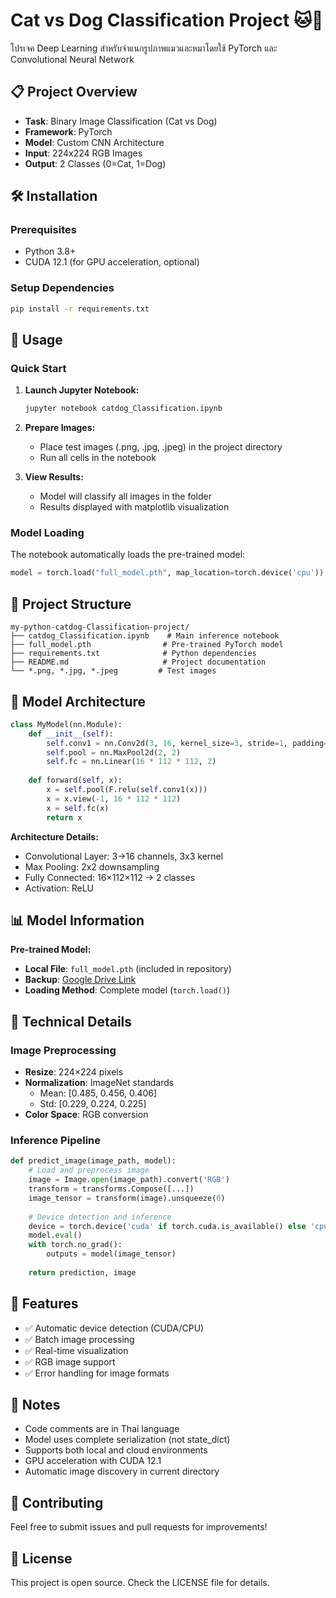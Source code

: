 # Cat vs Dog Classification Project 🐱🐶

โปรเจค Deep Learning สำหรับจำแนกรูปภาพแมวและหมาโดยใช้ PyTorch และ Convolutional Neural Network

## 📋 Project Overview

- **Task**: Binary Image Classification (Cat vs Dog)
- **Framework**: PyTorch
- **Model**: Custom CNN Architecture
- **Input**: 224x224 RGB Images
- **Output**: 2 Classes (0=Cat, 1=Dog)

## 🛠️ Installation

### Prerequisites
- Python 3.8+
- CUDA 12.1 (for GPU acceleration, optional)

### Setup Dependencies
```bash
pip install -r requirements.txt
```

## 🚀 Usage

### Quick Start
1. **Launch Jupyter Notebook:**
   ```bash
   jupyter notebook catdog_Classification.ipynb
   ```

2. **Prepare Images:**
   - Place test images (.png, .jpg, .jpeg) in the project directory
   - Run all cells in the notebook

3. **View Results:**
   - Model will classify all images in the folder
   - Results displayed with matplotlib visualization

### Model Loading
The notebook automatically loads the pre-trained model:
```python
model = torch.load("full_model.pth", map_location=torch.device('cpu'))
```

## 📁 Project Structure

```
my-python-catdog-Classification-project/
├── catdog_Classification.ipynb    # Main inference notebook
├── full_model.pth                # Pre-trained PyTorch model
├── requirements.txt              # Python dependencies
├── README.md                     # Project documentation
└── *.png, *.jpg, *.jpeg         # Test images
```

## 🧠 Model Architecture

```python
class MyModel(nn.Module):
    def __init__(self):
        self.conv1 = nn.Conv2d(3, 16, kernel_size=3, stride=1, padding=1)
        self.pool = nn.MaxPool2d(2, 2)
        self.fc = nn.Linear(16 * 112 * 112, 2)
    
    def forward(self, x):
        x = self.pool(F.relu(self.conv1(x)))
        x = x.view(-1, 16 * 112 * 112)
        x = self.fc(x)
        return x
```

**Architecture Details:**
- Convolutional Layer: 3→16 channels, 3x3 kernel
- Max Pooling: 2x2 downsampling
- Fully Connected: 16×112×112 → 2 classes
- Activation: ReLU

## 📊 Model Information

**Pre-trained Model:**
- **Local File**: `full_model.pth` (included in repository)
- **Backup**: [Google Drive Link](https://drive.google.com/file/d/1OKyw8TWGbHPoWToHEuwNB5SVsEIHBBXT/view?usp=sharing)
- **Loading Method**: Complete model (`torch.load()`)

## 🔧 Technical Details

### Image Preprocessing
- **Resize**: 224×224 pixels
- **Normalization**: ImageNet standards
  - Mean: [0.485, 0.456, 0.406]
  - Std: [0.229, 0.224, 0.225]
- **Color Space**: RGB conversion

### Inference Pipeline
```python
def predict_image(image_path, model):
    # Load and preprocess image
    image = Image.open(image_path).convert('RGB')
    transform = transforms.Compose([...])
    image_tensor = transform(image).unsqueeze(0)
    
    # Device detection and inference
    device = torch.device('cuda' if torch.cuda.is_available() else 'cpu')
    model.eval()
    with torch.no_grad():
        outputs = model(image_tensor)
    
    return prediction, image
```

## 🚀 Features

- ✅ Automatic device detection (CUDA/CPU)
- ✅ Batch image processing
- ✅ Real-time visualization
- ✅ RGB image support
- ✅ Error handling for image formats

## 📝 Notes

- Code comments are in Thai language
- Model uses complete serialization (not state_dict)
- Supports both local and cloud environments
- GPU acceleration with CUDA 12.1
- Automatic image discovery in current directory

## 🤝 Contributing

Feel free to submit issues and pull requests for improvements!

## 📄 License

This project is open source. Check the LICENSE file for details.

